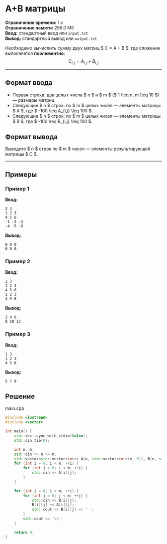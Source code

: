 # A+B матрицы

**Ограничение времени:** 1 с  
**Ограничение памяти:** 256.0 Мб  
**Ввод:** стандартный ввод или `input.txt`  
**Вывод:** стандартный вывод или `output.txt`

Необходимо вычислить сумму двух матриц $ C = A + B $, где сложение выполняется **поэлементно**:
$$
C_{i,j} = A_{i,j} + B_{i,j}
$$

---

## Формат ввода

- Первая строка: два целых числа $ n $ и $ m $ ($ 1 \leq n, m \leq 10 $) — размеры матриц.
- Следующие $ n $ строк: по $ m $ целых чисел — элементы матрицы $ A $, где $ -100 \leq A_{i,j} \leq 100 $.
- Следующие $ n $ строк: по $ m $ целых чисел — элементы матрицы $ B $, где $ -100 \leq B_{i,j} \leq 100 $.

## Формат вывода

Выведите $ n $ строк по $ m $ чисел — элементы результирующей матрицы $ C $.

---

## Примеры

### Пример 1

**Ввод:**
```
2 3
1 2 3
4 5 6
-1 -2 -3
-4 -5 -6
```

**Вывод:**
```
0 0 0
0 0 0
```

### Пример 2

**Ввод:**
```
2 3
1 2 3
4 5 6
1 2 3
4 5 6
```

**Вывод:**
```
2 4 6
8 10 12
```

### Пример 3

**Ввод:**
```
1 3
1 2 3
4 5 6
```

**Вывод:**
```
5 7 9
```
## Решение

main.cpp
```cpp
#include <iostream>
#include <vector>

int main() {
    std::ios::sync_with_stdio(false);
    std::cin.tie(0);

    int n, m;
    std::cin >> n >> m;
    std::vector<std::vector<int>> A(n, std::vector<int>(m, 0)), B(n, std::vector<int>(m, 0));
    for (int i = 0; i < n; ++i) {
        for (int j = 0; j < m; ++j) {
            std::cin >> A[i][j];
        }
    }

    for (int i = 0; i < n; ++i) {
        for (int j = 0; j < m; ++j) {
            std::cin >> B[i][j];
            B[i][j] += A[i][j];
            std::cout << B[i][j] << ' ';
        }
        std::cout << '\n';
    }

    return 0;
}
```
